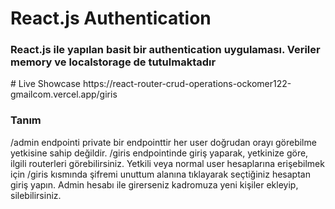 # React.js Authentication

<h3>React.js ile yapılan basit bir authentication uygulaması. Veriler memory ve localstorage de tutulmaktadır</h3>
# Live Showcase
https://react-router-crud-operations-ockomer122-gmailcom.vercel.app/giris

<h3>Tanım</h3>
<p>
/admin endpointi private bir endpointtir her user doğrudan orayı görebilme yetkisine sahip değildir. /giris endpointinde giriş yaparak, yetkinize göre, ilgili routerleri görebilirsiniz. Yetkili veya normal user hesaplarına erişebilmek için /giris kısmında şifremi unuttum alanına tıklayarak seçtiğiniz hesaptan giriş yapın. Admin hesabı ile girerseniz kadromuza yeni kişiler ekleyip, silebilirsiniz. 
</p>

